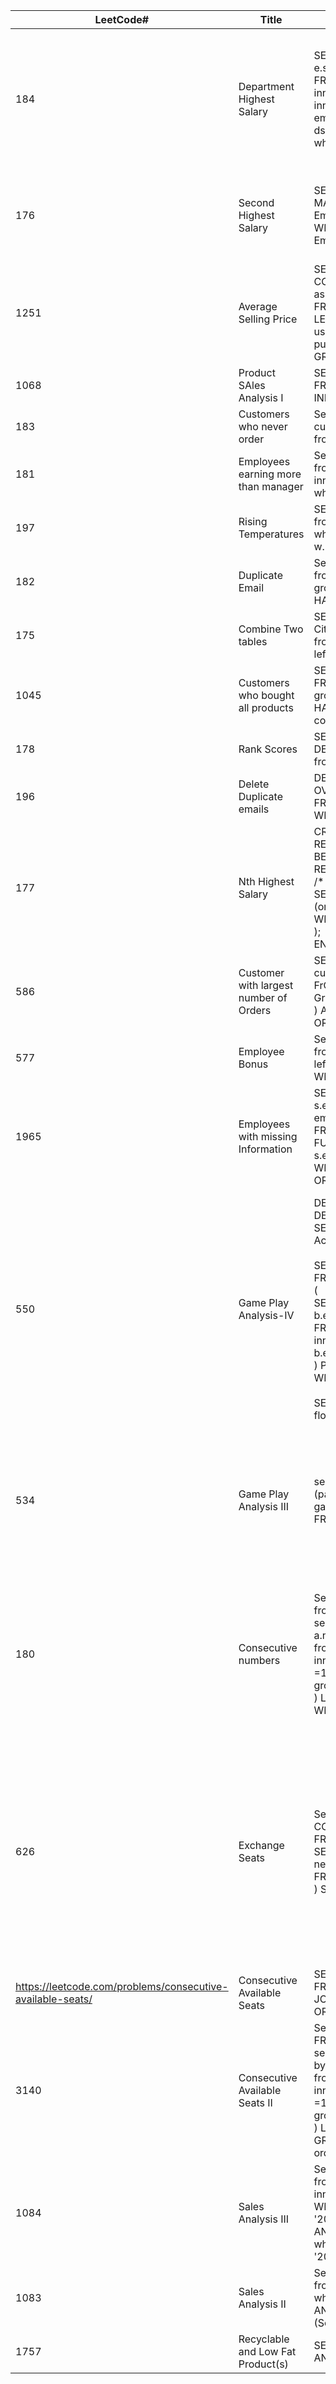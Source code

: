 | LeetCode#                                              | Title                                  | Query                                                                                                                                                                                                                                                                                                                                                                                                                                                                 | Alternative Query                                                                                                                                                                                                                                                                                                                 |
|------------------------------------------------------------|----------------------------------------|-----------------------------------------------------------------------------------------------------------------------------------------------------------------------------------------------------------------------------------------------------------------------------------------------------------------------------------------------------------------------------------------------------------------------------------------------------------------------|-----------------------------------------------------------------------------------------------------------------------------------------------------------------------------------------------------------------------------------------------------------------------------------------------------------------------------------|
| 184                                                        | Department Highest Salary              | SELECT d.name as Department, e.name as Employee, e.salary as Salary<br> FROM employee e<br> inner join department d on e.departmentId = d.id<br> inner join (select departmentId, max(salary) as sal from employee group by departmentId) ds on ds.departmentId = d.id<br> where e.salary = ds.sal                                                                                                                                                                    | SELECT d.name as Department, e.name as Employee, e.salary as Salary<br> FROM employee e<br> inner join department d on e.departmentId = d.id<br> where e.salary = (select max(salary) from employee where departmentId = d.id)                                                                                                    |
| 176                                                        | Second Highest Salary                  | SELECT <br> MAX(SALARY) as SecondHighestSalary from <br> Employee <br> WHERE SALARY < (SELECT MAX(SALARY) from Employee)                                                                                                                                                                                                                                                                                                                                              | SELECT TOP 1 SALARY FROM <br> (SELECT top 2 SALARY <br> FROM EMployee<br> order by SAlary DESC ) A<br> ORDER BY SALARY ASC                                                                                                                                                                                                        |
| 1251                                                       | Average Selling Price                  | SELECT p.product_id, COALESCE(ROUND(SUM(units*price)/SUM(units),2),0) as average_price<br> FROM Prices p <br> LEFT JOIN UnitsSold US ON p.product_id = us.product_id AND purchase_date >= start_date AND purchase_date <= end_date<br> GROUP BY p.product_id                                                                                                                                                                                                          |                                                                                                                                                                                                                                                                                                                                   |
| 1068                                                       | Product SAles Analysis I               | SELECT product_name, year, price<br> FROM Sales s<br> INNER JOIN Product p On s.product_id = p.product_id                                                                                                                                                                                                                                                                                                                                                             |                                                                                                                                                                                                                                                                                                                                   |
| 183                                                        | Customers who never order              | Select name as Customers from<br> customers where id NOT IN (select distinct customerId from Orders)                                                                                                                                                                                                                                                                                                                                                                  |                                                                                                                                                                                                                                                                                                                                   |
| 181                                                        | Employees earning more than manager    | Select e.name as Employee<br> from employee e<br> inner join employee m on e.managerId = m.id<br>  where e.salary > m.salary                                                                                                                                                                                                                                                                                                                                          |                                                                                                                                                                                                                                                                                                                                   |
| 197                                                        | Rising Temperatures                    | SELECT v.id <br> from Weather w, weather v<br> where v.recordDate = Dateadd(day,1, w.recordDate)and v.temperature > w.temperature                                                                                                                                                                                                                                                                                                                                     |                                                                                                                                                                                                                                                                                                                                   |
| 182                                                        | Duplicate Email                        | Select email <br> from Person<br> group by email<br> HAVING count(email) >1                                                                                                                                                                                                                                                                                                                                                                                           |                                                                                                                                                                                                                                                                                                                                   |
| 175                                                        | Combine Two tables                     | SELECT firstname, lastname, COALESCE(city, NULL) as City, COALESCE(state, NULL) as State<br> from person p <br> left join address a on a.personId = p.personId                                                                                                                                                                                                                                                                                                        |                                                                                                                                                                                                                                                                                                                                   |
| 1045                                                       | Customers who bought all products      | SELECT customer_id<br> FROM customer<br> group BY customer_Id<br> HAVING count(product_key) = (Select distinct count(product_key) from Product)                                                                                                                                                                                                                                                                                                                       |                                                                                                                                                                                                                                                                                                                                   |
| 178                                                        | Rank Scores                            | SELECT score, DENSE_RANK() OVER( order by score DESC ) as rank<br> from Scores                                                                                                                                                                                                                                                                                                                                                                                        |                                                                                                                                                                                                                                                                                                                                   |
| 196                                                        | Delete Duplicate emails                | DELETE P FROM (SELECT id, email, ROW_NUMBER() OVER (partition by email order by id ASC) as Row_Num<br> FROM Person ) P<br> WHERE P.Row_Num > 1                                                                                                                                                                                                                                                                                                                        |                                                                                                                                                                                                                                                                                                                                   |
| 177                                                        | Nth Highest Salary                     | CREATE FUNCTION getNthHighestSalary(@N INT) RETURNS INT AS<br> BEGIN<br>  RETURN (<br>  /* Write your T-SQL query statement below. */<br>  SELECT Salary FROM ( Select Salary, RANK() OVER (order by salary DESC) as rnk FROM Employee ) E WHERE Rnk = @N<br>  );<br> END                                                                                                                                                                                             |                                                                                                                                                                                                                                                                                                                                   |
| 586                                                        | Customer with largest number of Orders | SELECT TOP 1 customer_number FROM (SelecT customer_number, MAX(customer_number) as orders<br> FrOM Orders<br> Group BY customer_number<br> ) A<br> ORDER BY orders DESC                                                                                                                                                                                                                                                                                               |                                                                                                                                                                                                                                                                                                                                   |
| 577                                                        | Employee Bonus                         | Select e.name as name, bonus<br> from Employee e<br> left join Bonus b on e.empId = b.empId<br> WHERE bonus IS NULL OR bonus < 1000                                                                                                                                                                                                                                                                                                                                   |                                                                                                                                                                                                                                                                                                                                   |
| 1965                                                       | Employees with missing Information     | SELECT CASE WHEN e.employee_id IS NULL THEN s.employee_id ELSE e.employee_id END as employee_id<br> FROM Employees e <br> FULL JOIN Salaries s ON e.employee_id = s.employee_id<br> WHERE name is NUlL or salary is null<br> ORDER By e.employee_id                                                                                                                                                                                                                   |                                                                                                                                                                                                                                                                                                                                   |
| 550                                                        | Game Play Analysis-IV                  | DECLARE @count int<br> DECLARE @players int<br> SELECT @count = count(DISTINCT player_id) from Activity<br> <br> SElect @players = count(P.player_id)<br> FROM<br> (<br> SELECT a.player_Id,DATEDIFF(day,a.event_date, b.event_date) as diff<br> FROM Activity a<br> inner join Activity b on a.player_id = b.player_id AND b.event_date > a.event_date<br> ) P<br> WHERE diff = 1<br> <br> SELECT round(cast(@players as float)/cast(@count as float),2) as fraction | SELECT ROUND(count(DISTINCT p.player_id)*1.00/ (SELECT COUNT(DISTINCT player_id) FROM Activity)*1.00, 2) as fraction<br> FROM(<br> SELECT player_id,event_date, DATEDIFF(day, event_date, lead(event_date) OVER(partition by player_id order by event_date)) as diff<br> FROM Activity ) P<br> WHERE p.diff = 1                   |
| 534                                                        | Game Play Analysis III                 | select player_id, event_date, SUM(games_played) OVER (partition by player_id order by event_date) as games_played<br> FROM Activity                                                                                                                                                                                                                                                                                                                                   | select a. player_id, a. event_date, SUM(b.games_played) as games_played<br> FROM Activity a<br> left join Activity b ON a.player_id = b.player_id<br> WHERE a.event_date >= b.event_date<br> group by a.player_id, a.event_date                                                                                                   |
| 180                                                        | Consecutive numbers                    | Select num as ConsecutiveNums<br> from (<br> select distinct a.num, count(a.num) over (partition by a.num order by a.id) as C <br> from Logs a<br> inner join Logs b on a.num = b.num and abs(a.id-b.id) =1<br> group by a.num, a.id<br> ) L <br> WHERE C > 2                                                                                                                                                                                                         | Select num as ConsecutiveNums<br> from (<br> select id,num, lead(num) over (order by id) as next, lag(num) over (order by id) as prev<br> from logs<br> ) L<br> WHERE L.num = l.next OR l.num = l.prev<br> group by l.num<br> HAVINg count(num) > 2                                                                               |
| 626                                                        | Exchange Seats                         | Select id, CASE WHEN id % 2 = 0 THEN prev ELSE COALESCE(next, student) END as student<br> FROM (<br> SELECT id,student,LEAD(student) OVER(order by id) as next, lag(student) over (order by id) as prev<br> FROM Seat<br> ) S                                                                                                                                                                                                                                         | /* Write your T-SQL query statement below */<br> <br> Select s.id, (select student from Seat where id = s.id-1) as student<br> from Seat s<br> where s.id % 2 = 0<br> union<br> Select s1.id, COALESCE((select student from Seat where id = s1.id+1),student) as student<br> from Seat s1<br> where s1.id % 2 = 1<br> Order by id |
| https://leetcode.com/problems/consecutive-available-seats/ | Consecutive Available Seats            | SELECT distinct c1.seat_id<br> FROM cinema c1 <br> JOIN cinema c2 ON c1.free = 1 and c2.free = 1 AND <br> ORDER BY c1.seat_id;                                                                                                                                                                                                                                                                                                                                        |                                                                                                                                                                                                                                                                                                                                   |
| 3140                                                       | Consecutive Available Seats II         | Select top 1 num, min(id), max(id), MAX(d) as C<br> FROM(<br> select distinct a.num, a.id, count(a.num) over (partition by a.num order by a.id) as d<br> from Logs a<br> inner join Logs b on a.num = b.num and abs(a.id-b.id) =1<br> group by a.num, a.id<br> ) L<br> GROUP BY num<br> order by C DESC                                                                                                                                                               |                                                                                                                                                                                                                                                                                                                                   |
| 1084                                                       | Sales Analysis III                     | Select p.product_id, product_name<br> from sales s<br> inner join product p on s.product_id = p.product_id<br> WHERE sale_date BETWEEN '2019-01-01' AND '2019-03-31'<br> AND p.product_id NOT IN (Select product_id from Sales where sale_date < '2019-01-01' OR sale_date > '2019-03-31')                                                                                                                                                                            |                                                                                                                                                                                                                                                                                                                                   |
| 1083                                                       | Sales Analysis II                      | Select buyer_id<br> from sales <br> where product_id = 1<br> AND buyer_id NOT IN <br> (Select buyer_id from sales where product_id = 3)                                                                                                                                                                                                                                                                                                                               |                                                                                                                                                                                                                                                                                                                                   |
| 1757                                                       | Recyclable and Low Fat Product(s)      | SELECT product_id FROM products where low_fats='Y' AND recyclable='Y'                                                                                                                                                                                                                                                                                                                                                                                                 |                                                                                                                                                                                                                                                                                                                                   |
